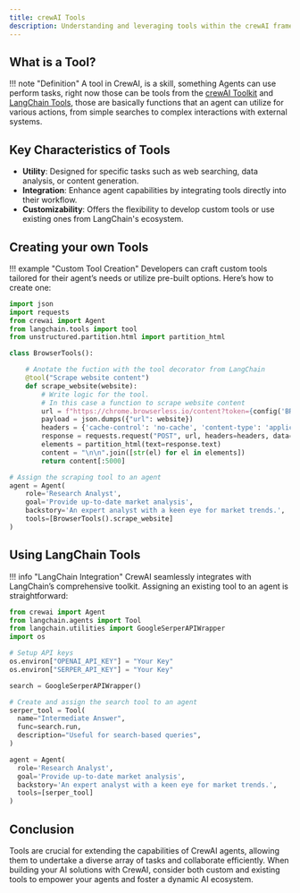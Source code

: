 ```yaml
---
title: crewAI Tools
description: Understanding and leveraging tools within the crewAI framework.
---
```


## What is a Tool?
!!! note "Definition"
    A tool in CrewAI, is a skill, something Agents can use perform tasks, right now those can be tools from the [crewAI Toolkit](https://github.com/joaomdmoura/crewai-tools) and [LangChain Tools](https://python.langchain.com/docs/integrations/tools), those are basically functions that an agent can utilize for various actions, from simple searches to complex interactions with external systems.

## Key Characteristics of Tools

- **Utility**: Designed for specific tasks such as web searching, data analysis, or content generation.
- **Integration**: Enhance agent capabilities by integrating tools directly into their workflow.
- **Customizability**: Offers the flexibility to develop custom tools or use existing ones from LangChain's ecosystem.

## Creating your own Tools
!!! example "Custom Tool Creation"
    Developers can craft custom tools tailored for their agent’s needs or utilize pre-built options. Here’s how to create one:

```python
import json
import requests
from crewai import Agent
from langchain.tools import tool
from unstructured.partition.html import partition_html

class BrowserTools():

	# Anotate the fuction with the tool decorator from LangChain
	@tool("Scrape website content")
	def scrape_website(website):
		# Write logic for the tool.
		# In this case a function to scrape website content
		url = f"https://chrome.browserless.io/content?token={config('BROWSERLESS_API_KEY')}"
		payload = json.dumps({"url": website})
		headers = {'cache-control': 'no-cache', 'content-type': 'application/json'}
		response = requests.request("POST", url, headers=headers, data=payload)
		elements = partition_html(text=response.text)
		content = "\n\n".join([str(el) for el in elements])
		return content[:5000]

# Assign the scraping tool to an agent
agent = Agent(
	role='Research Analyst',
	goal='Provide up-to-date market analysis',
	backstory='An expert analyst with a keen eye for market trends.',
	tools=[BrowserTools().scrape_website]
)
```

## Using LangChain Tools
!!! info "LangChain Integration"
    CrewAI seamlessly integrates with LangChain’s comprehensive toolkit. Assigning an existing tool to an agent is straightforward:

```python
from crewai import Agent
from langchain.agents import Tool
from langchain.utilities import GoogleSerperAPIWrapper
import os

# Setup API keys
os.environ["OPENAI_API_KEY"] = "Your Key"
os.environ["SERPER_API_KEY"] = "Your Key"

search = GoogleSerperAPIWrapper()

# Create and assign the search tool to an agent
serper_tool = Tool(
  name="Intermediate Answer",
  func=search.run,
  description="Useful for search-based queries",
)

agent = Agent(
  role='Research Analyst',
  goal='Provide up-to-date market analysis',
  backstory='An expert analyst with a keen eye for market trends.',
  tools=[serper_tool]
)
```

## Conclusion
Tools are crucial for extending the capabilities of CrewAI agents, allowing them to undertake a diverse array of tasks and collaborate efficiently. When building your AI solutions with CrewAI, consider both custom and existing tools to empower your agents and foster a dynamic AI ecosystem.
